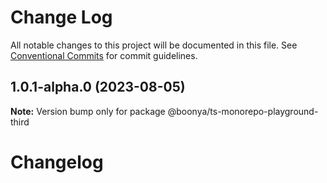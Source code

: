 # Change Log

All notable changes to this project will be documented in this file.
See [Conventional Commits](https://conventionalcommits.org) for commit guidelines.

## 1.0.1-alpha.0 (2023-08-05)

**Note:** Version bump only for package @boonya/ts-monorepo-playground-third





# Changelog
